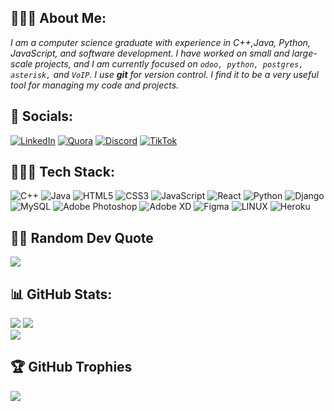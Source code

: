 ## 👨🏼‍🎓 About Me:
_I am a computer science graduate with experience in C++,Java, Python, JavaScript, and software development. I have worked on small and large-scale projects, and I am currently focused on `odoo, python, postgres, asterisk,` and `VoIP`. I use **git** for version control. I find it to be a very useful tool for managing my code and projects._


## 📱 Socials:
[![LinkedIn](https://img.shields.io/badge/LinkedIn-%230077B5.svg?logo=linkedin&logoColor=white)](https://linkedin.com/in/hanna-abebe-2245841ba) [![Quora](https://img.shields.io/badge/Quora-%23B92B27.svg?logo=Quora&logoColor=white)](https://quora.com/profile/Hannah-6933) [![Discord](https://img.shields.io/badge/Discord-%237289DA.svg?logo=discord&logoColor=white)](https://discord.gg/HannaH#0011) [![TikTok](https://img.shields.io/badge/TikTok-%23000000.svg?logo=TikTok&logoColor=white)](https://tiktok.com/@hannah_abebe)

## 👩🏽‍💻 Tech Stack:
![C++](https://img.shields.io/badge/c++-%2300599C.svg?style=flat&logo=c%2B%2B&logoColor=white) ![Java](https://img.shields.io/badge/java-%23ED8B00.svg?style=flat&logo=java&logoColor=white) ![HTML5](https://img.shields.io/badge/html5-%23E34F26.svg?style=flat&logo=html5&logoColor=white) ![CSS3](https://img.shields.io/badge/css3-%231572B6.svg?style=flat&logo=css3&logoColor=white) ![JavaScript](https://img.shields.io/badge/javascript-%23323330.svg?style=flat&logo=javascript&logoColor=%23F7DF1E) ![React](https://img.shields.io/badge/react-%2320232a.svg?style=flat&logo=react&logoColor=%2361DAFB) ![Python](https://img.shields.io/badge/python-3670A0?style=flat&logo=python&logoColor=ffdd54) ![Django](https://img.shields.io/badge/django-%23092E20.svg?style=flat&logo=django&logoColor=white) ![MySQL](https://img.shields.io/badge/mysql-%2300f.svg?style=flat&logo=mysql&logoColor=white) ![Adobe Photoshop](https://img.shields.io/badge/adobephotoshop-%2331A8FF.svg?style=flat&logo=adobephotoshop&logoColor=white) ![Adobe XD](https://img.shields.io/badge/Adobe%20XD-470137?style=flat&logo=Adobe%20XD&logoColor=#FF61F6) 	![Figma](https://img.shields.io/badge/figma-%23F24E1E.svg?style=flat&logo=figma&logoColor=white) ![LINUX](https://img.shields.io/badge/Linux-FCC624?style=flat&logo=linux&logoColor=black) ![Heroku](https://img.shields.io/badge/heroku-%23430098.svg?style=flat&logo=heroku&logoColor=white)

## ✍🏼 Random Dev Quote
![](https://quotes-github-readme.vercel.app/api?type=vertical&theme=radical)

## 📊 GitHub Stats:
![](https://github-readme-stats.vercel.app/api?username=hannahabebe&theme=radical&hide_border=true&include_all_commits=true&count_private=false)
![](https://github-readme-stats.vercel.app/api/top-langs/?username=hannahabebe&theme=radical&hide_border=true&include_all_commits=true&count_private=false&layout=compact)<br/>
![](https://github-readme-streak-stats.herokuapp.com/?user=hannahabebe&theme=radical&hide_border=true)

## 🏆 GitHub Trophies
![](https://github-profile-trophy.vercel.app/?username=hannahabebe&theme=radical&no-frame=true&no-bg=false&margin-w=10)


<!-- Proudly created with GPRM ( https://gprm.itsvg.in ) -->
